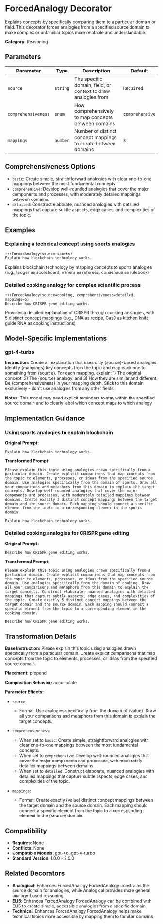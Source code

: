 # ForcedAnalogy Decorator

Explains concepts by specifically comparing them to a particular domain or field. This decorator forces analogies from a specified source domain to make complex or unfamiliar topics more relatable and understandable.

**Category**: Reasoning

## Parameters

| Parameter | Type | Description | Default |
|-----------|------|-------------|--------|
| `source` | `string` | The specific domain, field, or context to draw analogies from | `Required` |
| `comprehensiveness` | `enum` | How comprehensively to map concepts between domains | `comprehensive` |
| `mappings` | `number` | Number of distinct concept mappings to create between domains | `3` |

## Comprehensiveness Options

- `basic`: Create simple, straightforward analogies with clear one-to-one mappings between the most fundamental concepts.
- `comprehensive`: Develop well-rounded analogies that cover the major components and processes, with moderately detailed mappings between domains.
- `detailed`: Construct elaborate, nuanced analogies with detailed mappings that capture subtle aspects, edge cases, and complexities of the topic.

## Examples

### Explaining a technical concept using sports analogies

```
+++ForcedAnalogy(source=sports)
Explain how blockchain technology works.
```

Explains blockchain technology by mapping concepts to sports analogies (e.g., ledger as scoreboard, miners as referees, consensus as rulebook)

### Detailed cooking analogy for complex scientific process

```
+++ForcedAnalogy(source=cooking, comprehensiveness=detailed, mappings=5)
Describe how CRISPR gene editing works.
```

Provides a detailed explanation of CRISPR through cooking analogies, with 5 distinct concept mappings (e.g., DNA as recipe, Cas9 as kitchen knife, guide RNA as cooking instructions)

## Model-Specific Implementations

### gpt-4-turbo

**Instruction:** Create an explanation that uses only {source}-based analogies. Identify {mappings} key concepts from the topic and map each one to something from {source}. For each mapping, explain: 1) The original concept, 2) The {source} analogy, and 3) How they are similar and different. Be {comprehensiveness} in your mapping depth. Stick to this domain exclusively - don't use analogies from any other fields.

**Notes:** This model may need explicit reminders to stay within the specified source domain and to clearly label which concept maps to which analogy


## Implementation Guidance

### Using sports analogies to explain blockchain

**Original Prompt:**
```
Explain how blockchain technology works.
```

**Transformed Prompt:**
```
Please explain this topic using analogies drawn specifically from a particular domain. Create explicit comparisons that map concepts from the topic to elements, processes, or ideas from the specified source domain. Use analogies specifically from the domain of sports. Draw all your comparisons and metaphors from this domain to explain the target concepts. Develop well-rounded analogies that cover the major components and processes, with moderately detailed mappings between domains. Create exactly 3 distinct concept mappings between the target domain and the source domain. Each mapping should connect a specific element from the topic to a corresponding element in the sports domain.

Explain how blockchain technology works.
```

### Detailed cooking analogies for CRISPR gene editing

**Original Prompt:**
```
Describe how CRISPR gene editing works.
```

**Transformed Prompt:**
```
Please explain this topic using analogies drawn specifically from a particular domain. Create explicit comparisons that map concepts from the topic to elements, processes, or ideas from the specified source domain. Use analogies specifically from the domain of cooking. Draw all your comparisons and metaphors from this domain to explain the target concepts. Construct elaborate, nuanced analogies with detailed mappings that capture subtle aspects, edge cases, and complexities of the topic. Create exactly 5 distinct concept mappings between the target domain and the source domain. Each mapping should connect a specific element from the topic to a corresponding element in the cooking domain.

Describe how CRISPR gene editing works.
```

## Transformation Details

**Base Instruction:** Please explain this topic using analogies drawn specifically from a particular domain. Create explicit comparisons that map concepts from the topic to elements, processes, or ideas from the specified source domain.

**Placement:** prepend

**Composition Behavior:** accumulate

**Parameter Effects:**

- `source`:
  - Format: Use analogies specifically from the domain of {value}. Draw all your comparisons and metaphors from this domain to explain the target concepts.

- `comprehensiveness`:
  - When set to `basic`: Create simple, straightforward analogies with clear one-to-one mappings between the most fundamental concepts.
  - When set to `comprehensive`: Develop well-rounded analogies that cover the major components and processes, with moderately detailed mappings between domains.
  - When set to `detailed`: Construct elaborate, nuanced analogies with detailed mappings that capture subtle aspects, edge cases, and complexities of the topic.

- `mappings`:
  - Format: Create exactly {value} distinct concept mappings between the target domain and the source domain. Each mapping should connect a specific element from the topic to a corresponding element in the {source} domain.

## Compatibility

- **Requires**: None
- **Conflicts**: None
- **Compatible Models**: gpt-4o, gpt-4-turbo
- **Standard Version**: 1.0.0 - 2.0.0

## Related Decorators

- **Analogical**: Enhances ForcedAnalogy ForcedAnalogy constrains the source domain for analogies, while Analogical provides more general analogy-based reasoning
- **ELI5**: Enhances ForcedAnalogy ForcedAnalogy can be combined with ELI5 to create simple, accessible analogies from a specific domain
- **Technical**: Enhances ForcedAnalogy ForcedAnalogy helps make technical topics more accessible by mapping them to familiar domains
